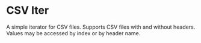 # CSV Iter

A simple iterator for CSV files. Supports CSV files with and without headers.
Values may be accessed by index or by header name.
